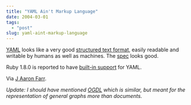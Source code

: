 ```yaml
---
title: "YAML Ain't Markup Language"
date: 2004-03-01
tags: 
  - "post"
slug: yaml-aint-markup-language
---
```


[YAML](http://www.yaml.org) looks like a very good [structured text format](http://www.yaml.org/start.html), easily readable and writable by humans as well as machines. The [spec](http://www.yaml.org/spec/) looks good.

Ruby 1.8.0 is reported to have [built-in support](http://yaml4r.sourceforge.net/) for YAML.

Via [J Aaron Farr](http://www.jadetower.org/muses/archives/000028.html).

_Update: I should have mentioned [OGDL](http://ogdl.sourceforge.net/) which is similar, but meant for the representation of general graphs more than documents._
